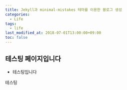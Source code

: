 ```yaml
---
title: Jekyll과 minimal-mistakes 테마를 이용한 블로그 생성
categories:
  - Life
tags:
  - life
last_modified_at: 2018-07-01T13:00:00+09:00
toc: false
---
```


## 테스팅 페이지입니다

* 테스팅입니다

테스팅